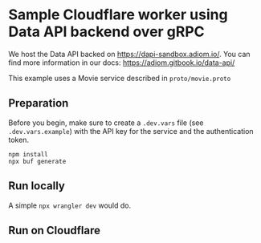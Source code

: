 # Sample Cloudflare worker using Data API backend over gRPC

We host the Data API backed on https://dapi-sandbox.adiom.io/. You can find more information in our docs: https://adiom.gitbook.io/data-api/

This example uses a Movie service described in `proto/movie.proto`

## Preparation
Before you begin, make sure to create a `.dev.vars` file (see `.dev.vars.example`) with the API key for the service and the authentication token.
```
npm install
npx buf generate
```
## Run locally
A simple `npx wrangler dev` would do.

## Run on Cloudflare

